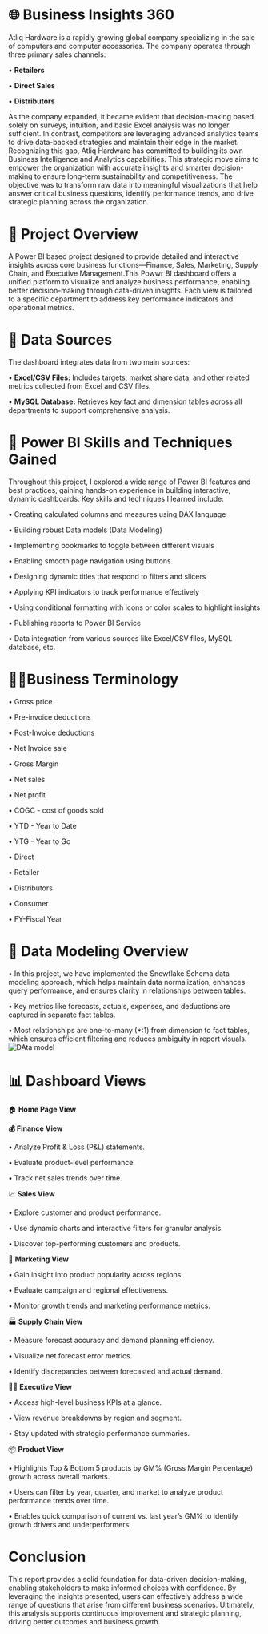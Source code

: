 # 🌐 Business Insights 360

Atliq Hardware is a rapidly growing global company specializing in the sale of computers and computer accessories. The company operates through three primary sales channels:

• **Retailers**

• **Direct Sales**

• **Distributors**

As the company expanded, it became evident that decision-making based solely on surveys, intuition, and basic Excel analysis was no longer sufficient. In contrast, competitors are leveraging advanced analytics teams to drive data-backed strategies and maintain their edge in the market.
Recognizing this gap, Atliq Hardware has committed to building its own Business Intelligence and Analytics capabilities. This strategic move aims to empower the organization with accurate insights and smarter decision-making to ensure long-term sustainability and competitiveness.
The objective was to transform raw data into meaningful visualizations that help answer critical business questions, identify performance trends, and drive strategic planning across the organization.

# 🚀 Project Overview
A Power BI based project designed to provide detailed and interactive insights across core business functions—Finance, Sales, Marketing, Supply Chain, and Executive Management.This Powwr BI dashboard offers a unified platform to visualize and analyze business performance, enabling better decision-making through data-driven insights. Each view is tailored to a specific department to address key performance indicators and operational metrics.

# 📂 Data Sources

The dashboard integrates data from two main sources:

• **Excel/CSV Files:** Includes targets, market share data, and other related metrics collected from Excel and CSV files.

• **MySQL Database:** Retrieves key fact and dimension tables across all departments to support comprehensive analysis.

# 🧠 Power BI Skills and Techniques Gained

Throughout this project, I explored a wide range of Power BI features and best practices, gaining hands-on experience in building interactive, dynamic dashboards. Key skills and techniques I learned include:

• Creating calculated columns and measures using DAX language

• Building robust Data models (Data Modeling)

• Implementing bookmarks to toggle between different visuals

• Enabling smooth page navigation using buttons.

• Designing dynamic titles that respond to filters and slicers

• Applying KPI indicators to track performance effectively

• Using conditional formatting with icons or color scales to highlight insights

• Publishing reports to Power BI Service
  
• Data integration from various sources like Excel/CSV files, MySQL database, etc.

# 💼📘Business Terminology

• Gross price

• Pre-invoice deductions

• Post-Invoice deductions

• Net Invoice sale

• Gross Margin

• Net sales

• Net profit

• COGC - cost of goods sold

• YTD - Year to Date

• YTG - Year to Go

• Direct

• Retailer

• Distributors

• Consumer
 
• FY-Fiscal Year

# 🧱 Data Modeling Overview   

• In this project, we have implemented the Snowflake Schema data modeling approach, which helps maintain data normalization, enhances query performance, and ensures clarity in relationships between tables.

• Key metrics like forecasts, actuals, expenses, and deductions are captured in separate fact tables.

• Most relationships are one-to-many (*:1) from dimension to fact tables, which ensures efficient filtering and reduces ambiguity in report visuals.
![DAta model](https://github.com/user-attachments/assets/a1d63bb2-3e7c-4d1b-b455-5cf98cae390f)


# 📊 Dashboard Views

🏠 **Home Page View**

**💰 Finance View**

• Analyze Profit & Loss (P&L) statements.

• Evaluate product-level performance.

• Track net sales trends over time.

📈 **Sales View**

• Explore customer and product performance.

• Use dynamic charts and interactive filters for granular analysis.

• Discover top-performing customers and products.

📣 **Marketing View**

• Gain insight into product popularity across regions.

• Evaluate campaign and regional effectiveness.

• Monitor growth trends and marketing performance metrics.

🏭 **Supply Chain View**

• Measure forecast accuracy and demand planning efficiency.

• Visualize net forecast error metrics.

• Identify discrepancies between forecasted and actual demand.

🧑‍💼 **Executive View**

• Access high-level business KPIs at a glance.

• View revenue breakdowns by region and segment.

• Stay updated with strategic performance summaries.

📦 **Product View**

• Highlights Top & Bottom 5 products by GM% (Gross Margin Percentage) growth across overall markets.

• Users can filter by year, quarter, and market to analyze product performance trends over time.

• Enables quick comparison of current vs. last year’s GM% to identify growth drivers and underperformers.

# Conclusion
This report provides a solid foundation for data-driven decision-making, enabling stakeholders to make informed choices with confidence. By leveraging the insights presented, users can effectively address a wide range of questions that arise from different business scenarios. Ultimately, this analysis supports continuous improvement and strategic planning, driving better outcomes and business growth.













